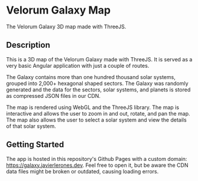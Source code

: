 # Velorum Galaxy Map

The Velorum Galaxy 3D map made with ThreeJS.

## Description

This is a 3D map of the Velorum Galaxy made with ThreeJS. It is served as a very basic Angular application with just a couple of routes. 

The Galaxy contains more than one hundred thousand solar systems, grouped into 2,000+ hexagonal shaped sectors. The Galaxy was randomly generated and the data for the sectors, solar systems, and planets is stored as compressed JSON files in our CDN.

The map is rendered using WebGL and the ThreeJS library. The map is interactive and allows the user to zoom in and out, rotate, and pan the map. The map also allows the user to select a solar system and view the details of that solar system.

## Getting Started

The app is hosted in this repository's Github Pages with a custom domain: https://galaxy.javierlerones.dev. Feel free to open it, but be aware the CDN data files might be broken or outdated, causing loading errors.


